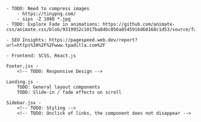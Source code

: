 <!-- For Notes within the build: -->
    - TODO: Need to compress images
        - https://tinypng.com/
        - sips -Z 1080 *.jpg
    - TODO: Explore Fade in animations: https://github.com/animate-css/animate.css/blob/9319952c1017ba84bc056a8545916d68168c1d53/source/fading_entrances/fadeIn.css

    - SEO Insights: https://pagespeed.web.dev/report?url=https%3A%2F%2Fwww.tpadilla.com%2F

<!-- Stack: -->
    - Frontend: SCSS, React.js

<!-- Layout Components: -->

    Footer,jsx - 
        <!-- TODO: Responsive Design -->

    


<!-- Pages Components: -->
    Landing.js -
        TODO: General layout components
        TODO: Slide-in / fade effects on scroll

    Sidebar.jsx -
        <!-- TODO: Styling -->
        <!-- TODO: Onclick of links, the component does not disappear -->

    